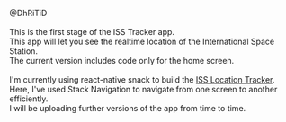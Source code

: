 @DhRiTiD
<br> <br>
  This is the first stage of the ISS Tracker app. <Br>
  This app will let you see the realtime location of the International Space Station. <br>
  The current version includes code only for the home screen.<br>
<br>
  I'm currently using react-native snack to build the <a href="https://snack.expo.dev/@dhritid/iss-tracker-s2">ISS Location Tracker</a>.
 Here, I've used Stack Navigation to navigate from one screen to another efficiently. 
  <BR>
    I will be uploading further versions of the app from time to time.
